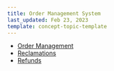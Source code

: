 ```yaml
---
title: Order Management System
last_updated: Feb 23, 2023
template: concept-topic-template
---
```





* [Order Management](/docs/pbc/all/order-management-system/{{page.version}}/order-management-feature-overview/order-management-feature-overview.html)
* [Reclamations](/docs/pbc/all/order-management-system/{{page.version}}/reclamations-feature-overview.html)
* [Refunds](/docs/pbc/all/order-management-system/{{page.version}}/refunds-feature-overview.html)
